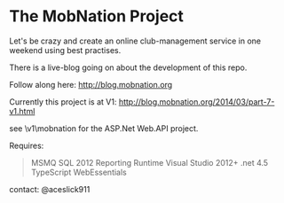 The MobNation Project
=========
Let's be crazy and create an online club-management service in one weekend using best practises.

There is a live-blog going on about the development of this repo.

Follow along here: http://blog.mobnation.org


Currently this project is at V1: http://blog.mobnation.org/2014/03/part-7-v1.html

see \v1\mobnation for the ASP.Net Web.API project.

Requires:
>MSMQ
>SQL 2012 Reporting Runtime
>Visual Studio 2012+
>.net 4.5
>TypeScript
>WebEssentials

contact: @aceslick911
